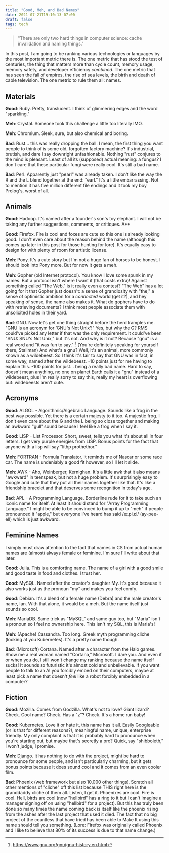 ```yaml
---
title: "Good, Meh, and Bad Names"
date: 2021-07-21T19:10:13-07:00
draft: false
tags: tech
---
```


> "There are only two hard things in computer science: cache invalidation and naming things."

In this post, I am going to be ranking various technologies or languages by the most important metric there is. The one metric that has stood the test of centuries, the thing that matters more than cycle count, memory usage, memory safety, and developer efficiency _combined_. The one metric that has seen the fall of empires, the rise of sea levels, the birth and death of cable television. The one metric to rule them all: names.

## Materials

**Good**: Ruby. Pretty, translucent. I think of glimmering edges and the word "sparkling." 

**Meh**: Crystal. Someone took this challenge a little too literally IMO. 

**Meh**: Chromium. Sleek, sure, but also chemical and boring. 

**Bad**: Rust... this was really dropping the ball. I mean, the first thing you want people to think of is some old, forgotten factory machine? It's industrial, brutish, and dare I say downright unfashionable. Nothing "rust" conjures to the mind is pleasant. Least of all its (supposed) actual meaning: a fungus? I don't care that these particular fungi were really cool. It's still a bad name. 

**Bad**: Perl. Apparently just "pearl" was already taken. I don't like the way the R and the L blend together at the end: "earl." It's a little embarrassing. Not to mention it has five million different file endings and it took my boy Prolog's, worst of all. 

## Animals

**Good**: Hadoop. It's named after a founder's son's toy elephant. I will not be taking any further suggestions, comments, or critiques. A++

**Good**: Firefox. Fire is cool and foxes are cute so this one is already looking good. I don't even care about the reason behind the name (although this comes up later in this post for those hunting for lore). It's equally easy to design for with plenty of room for artistic license. 

**Meh**: Pony. It's a cute story but I'm not a huge fan of horses to be honest. I should look into Pony more. But for now it gets a meh.

**Meh**: Gopher (old Internet protocol). You know I love some spunk in my names. But a protocol isn't where I want it (that costs extra)! Against something called "The Web," is it really even a contest? "The Web" has a lot going for it that Gopher just doesn't: a sense of grandiosity with "the," a sense of optimistic ambition for a *connected* world (get it?), and hey speaking of sense, the name also makes it. What do gophers have to do with retrieving documents? I think most people associate them with unsolicited holes in their yard. 

**Bad**: GNU. Now let's get one thing straight before the herd tramples me. "GNU is an acronym for ‘GNU's Not Unix'!" Yes, but why the G? RMS could've picked any letter if that was the only requirement. It could've been "SNU: SNU's Not Unix," but it's not. And why is it not? Because "gnu" is a real word and "it was fun to say." [^1] (You're definitely speaking for yourself there, Stallman) And what's a gnu? Well, it's an animal, more commonly known as a wildebeest. So I think it's fair to say that GNU was in fact, in some way, named after the wildebeest. -10 points just for me having to explain this. -100 points for just… being a really bad name. Hard to say, doesn't mean anything, no one on planet Earth calls it a "gnu" instead of a wildebeest, plus I'm really sorry to say this, really my heart is overflowing but: wildebeests aren't cute. 

## Acronyms

**Good**: ALGOL - Algorithmic/Algebraic Language. Sounds like a frog in the best way possible. Yet there is a certain majesty to it too. A majestic frog. I don't even care about the G and the L being so close together and making an awkward "gull" sound because I feel like a frog when I say it. 

**Good**: LISP - List Processor. Short, sweet, tells you what it's about all in four letters. I get very purple energies from LISP. Bonus points for the fact that anyone with a lisp will say "lithp prothethor."

**Meh**: FORTRAN - Formula Translator. It reminds me of Nascar or some race car. The name is undeniably a good fit however, so I'll let it slide. 

**Meh**: AWK - Aho, Weinberger, Kernighan. It's a little awk that it also means "awkward" in teenspeak, but not a huge problem. It's surprisingly easy to Google and cute that they put all their names together like that. It's like a friendship bracelet and that deserves some recognition in today's age. 

**Bad**: APL - A Programming Language. Borderline rude for it to take such an iconic name for itself. At least it should stand for "Array Programming Language." I might be able to be convinced to bump it up to "meh" if people pronounced it "apple," but everyone I've heard has said /eɪ.pi.ɛl/ (ay-pee-ell) which is just awkward. 

## Feminine Names

I simply must draw attention to the fact that names in CS from actual human names are (almost) always female or feminine. I'm sure I'll write about that later. 

**Good**: Julia. This is a comforting name. The name of a girl with a good smile and good taste in food and clothes. I trust her. 

**Good**: MySQL. Named after the creator's daughter My. It's good because it also works just as the pronoun "my" and makes you feel comfy. 

**Good**: Debian. It's a blend of a female name (Debra) and the male creator's name, Ian. With that alone, it would be a meh. But the name itself just sounds so cool. 

**Meh**: MariaDB. Same trick as "MySQL" and same guy too, but "Maria" isn't a pronoun so I feel no ownership here. This isn't my SQL, this is Maria's!

**Meh**: (Apache) Cassandra. Too long. Greek myth programming cliche (looking at you Kubernetes). It's a pretty name though. 

**Bad**: (Microsoft) Cortana. Named after a character from the Halo games. Show me a real woman named "Cortana," Microsoft. I dare you. And even if or when you do, I still won't change my ranking because the name itself sucks! It sounds so futuristic it's almost cold and unbelievable. If you want people to talk to an AI you forcibly embed on their computers, maybe at least pick a name that doesn't *feel* like a robot forcibly embedded in a computer?

## Fiction

**Good**: Mozilla. Comes from Godzilla. What's not to love? Giant lizard? Check. Cool name? Check. Has a "z"? Check. It's a home run baby!

**Good**: Kubernetes. Love it or hate it, this name has it all. Easily Googleable (or is that for different reasons?), meaningful name, unique, enterprise friendly. My only complaint is that it is probably hard to pronounce when you're starting out, but maybe that's secretly a pro? Quick, say "shibboleth," I won't judge, I promise. 

**Meh**: Django. It has nothing to do with the project, might be hard to pronounce for some people, and isn't particularly charming, but it gets bonus points because it does sound cool and it comes from an even cooler film. 

**Bad**: Phoenix (web framework but also 10,000 other things). Scratch all other mentions of "cliche" off this list because THIS right here is the granddaddy cliche of them all. Listen, I get it. Phoenixes are cool. Fire is cool. Hell, birds are cool (now "hellbird" has a ring to it but I can't imagine a manager signing off on using "hellbird" for a project). But this has truly been done so many times the name coming back is itself like the phoenix rising from the ashes after the last project that used it died. The fact that no big project of the countless that have tried has been able to Make It using this name should tell you something. (Lore: Firefox was originally called Phoenix and I like to believe that 80% of its success is due to that name change.)

[^1]: https://www.gnu.org/gnu/gnu-history.en.html